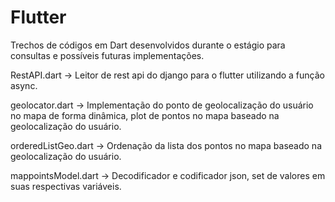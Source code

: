 # Flutter

Trechos de códigos em Dart desenvolvidos durante o estágio para consultas e possíveis futuras implementações.

RestAPI.dart -> Leitor de rest api do django para o flutter utilizando a função async.

geolocator.dart -> Implementação do ponto de geolocalização do usuário no mapa de forma dinâmica, plot de pontos no mapa baseado na geolocalização do usuário.

orderedListGeo.dart -> Ordenação da lista dos pontos no mapa baseado na geolocalização do usuário.

mappointsModel.dart -> Decodificador e codificador json, set de valores em suas respectivas variáveis.
